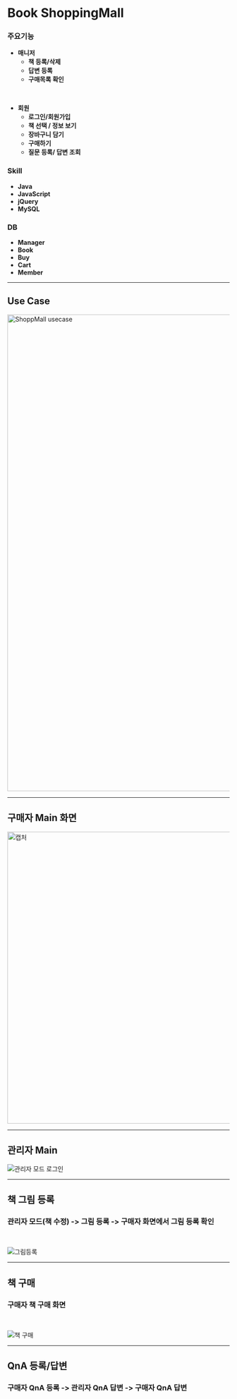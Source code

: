 # Book ShoppingMall

### 주요기능


* **매니저**   
  * **책 등록/삭제**
  * **답변 등록**
  * **구매목록 확인**
  
<br/>

* **회원**
  * **로그인/회원가입**
  * **책 선택 / 정보 보기**
  * **장바구니 담기**
  * **구매하기**
  * **질문 등록/ 답변 조회**


### Skill
* **Java**
* **JavaScript**
* **jQuery**
* **MySQL**

### DB
* **Manager**
* **Book**
* **Buy**
* **Cart**
* **Member**

***

## Use Case
<img width="1081" alt="ShoppMall usecase" src="https://user-images.githubusercontent.com/64480971/82079838-7d95be00-971e-11ea-94ca-0e998736a5f6.PNG">

***
## 구매자 Main 화면
<img width="662" alt="캡처" src="https://user-images.githubusercontent.com/64480971/81794457-c7777c00-9545-11ea-9c01-8907e740137d.PNG">

***
## 관리자 Main  

![관리자 모드 로그인](https://user-images.githubusercontent.com/64480971/82160407-20da0500-98d0-11ea-8043-fb2f41cab217.gif)

***
## 책 그림 등록
### 관리자 모드(책 수정) -> 그림 등록 -> 구매자 화면에서 그림 등록 확인

<br/>

![그림등록](https://user-images.githubusercontent.com/64480971/82160737-5f70bf00-98d2-11ea-90aa-1c125525ff26.gif)

***

## 책 구매
### 구매자 책 구매 화면

<br/>

![책 구매](https://user-images.githubusercontent.com/64480971/82160687-07d25380-98d2-11ea-8c57-7d25f1d1cf2c.gif)
***

## QnA 등록/답변
### 구매자 QnA 등록 -> 관리자 QnA 답변 -> 구매자 QnA 답변 
